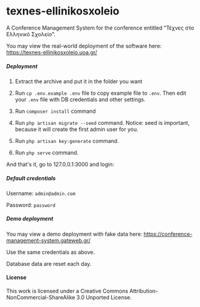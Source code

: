 # texnes-ellinikosxoleio

Α Conference Management System for the conference entitled "Τέχνες στο Ελληνικό Σχολείο".

You may view the real-world deployment of the software here:
https://texnes-ellinikosxoleio.uoa.gr/


##### Deployment

1.  Extract the archive and put it in the folder you want

2.  Run `cp .env.example .env` file to copy example file to `.env`. 
    Then edit your `.env` file with DB credentials and other settings.

3.  Run `composer install` command

4.  Run `php artisan migrate --seed` command.
    Notice: seed is important, because it will create the first admin user for you.

5.  Run `php artisan key:generate` command.

6.  Run `php serve` command.

And that's it, go to 127.0.0.1:3000 and login:

##### Default credentials

Username: `admin@admin.com`

Password: `password`

##### Demo deployment

You may view a demo deployment with fake data here:
https://conference-management-system.gateweb.gr/

Use the same credentials as above.

Database data are reset each day.

#### License

This work is licensed under a Creative Commons Attribution-NonCommercial-ShareAlike 3.0 Unported License.